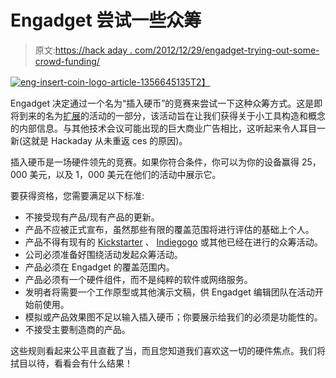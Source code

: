 # Engadget 尝试一些众筹

> 原文:[https://hack aday . com/2012/12/29/engadget-trying-out-some-crowd-funding/](https://hackaday.com/2012/12/29/engadget-trying-out-some-crowd-funding/)

[![eng-insert-coin-logo-article-1356645135](../Images/4e66ec9869e267589735c08b2f2de802.png)T2】](http://hackaday.com/wp-content/uploads/2012/12/eng-insert-coin-logo-article-1356645135.png)

Engadget 决定通过一个名为“插入硬币”的竞赛来尝试一下这种众筹方式。这是即将到来的名为[扩展](http://www.engadget.com/event/engadget-expand/about/)的活动的一部分，该活动旨在让我们获得关于小工具构造和概念的内部信息。与其他技术会议可能出现的巨大商业广告相比，这听起来令人耳目一新(这就是 Hackaday 从未重返 ces 的原因)。

插入硬币是一场硬件领先的竞赛。如果你符合条件，你可以为你的设备赢得 25，000 美元，以及 1，000 美元在他们的活动中展示它。

要获得资格，您需要满足以下标准:

*   不接受现有产品/现有产品的更新。
*   产品不应被正式宣布，虽然那些有限的覆盖范围将进行评估的基础上个人。
*   产品不得有现有的 [Kickstarter](http://www.kickstarter.com/) 、 [Indiegogo](http://www.indiegogo.com/) 或其他已经在进行的众筹活动。
*   公司必须准备好围绕活动发起众筹活动。
*   产品必须在 Engadget 的覆盖范围内。
*   产品必须有一个硬件组件，而不是纯粹的软件或网络服务。
*   发明者将需要一个工作原型或其他演示文稿，供 Engadget 编辑团队在活动开始前使用。
*   模拟或产品效果图不足以输入插入硬币；你要展示给我们的必须是功能性的。
*   不接受主要制造商的产品。

这些规则看起来公平且直截了当，而且您知道我们喜欢这一切的硬件焦点。我们将拭目以待，看看会有什么结果！